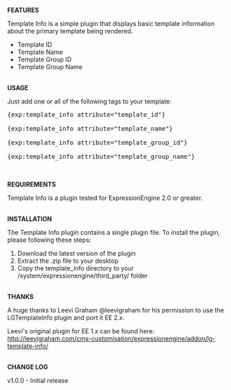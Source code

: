 <strong>FEATURES</strong>

Template Info is a simple plugin that displays basic template information about the primary template being rendered.

<ul>
  <li>Template ID</li>
  <li>Template Name</li>
  <li>Template Group ID</li>
  <li>Template Group Name</li>
</ul>
<br>
<strong>USAGE</strong>

Just add one or all of the following tags to your template:

<pre>
{exp:template_info attribute="template_id"}<br>
{exp:template_info attribute="template_name"}<br>
{exp:template_info attribute="template_group_id"}<br>
{exp:template_info attribute="template_group_name"}<br>
</pre>
<br>
<strong>REQUIREMENTS</strong>

Template Info is a plugin tested for ExpressionEngine 2.0 or greater.

<br>
<strong>INSTALLATION</strong>

The Template Info plugin contains a single plugin file. To install the plugin, please following these steps:

1. Download the latest version of the plugin
2. Extract the .zip file to your desktop
3. Copy the template_info directory to your /system/expressionengine/third_party/ folder

<br>
<strong>THANKS</strong>

A huge thanks to Leevi Graham @leevigraham for his permission to use the LGTemplateInfo plugin and port it EE 2.x.

Leevi's original plugin for EE 1.x can be found here: http://leevigraham.com/cms-customisation/expressionengine/addon/lg-template-info/

<br>
<strong>CHANGE LOG</strong>

v1.0.0 - Initial release
